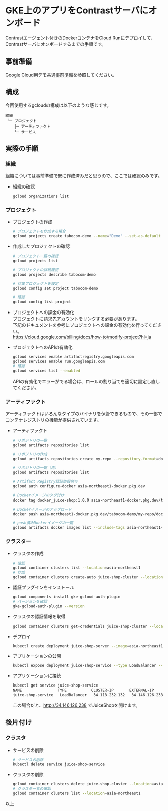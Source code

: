 # GKE上のアプリをContrastサーバにオンボード
Contrastエージェント付きのDockerコンテナをCloud Runにデプロイして、Contrastサーバにオンボードするまでの手順です。

## 事前準備
Google Cloud用デモ共通[事前準備](../README.md#事前準備)を参照してください。

## 構成
今回使用するgcloudの構成は以下のような感じです。
  ```
  組織
   └─ プロジェクト
      ├─ アーティファクト
      └─ サービス
  ```

## 実際の手順
### 組織
組織については事前準備で既に作成済みだと思うので、ここでは確認のみです。
- 組織の確認
  ```bash
  gcloud organizations list
  ```
### プロジェクト
- プロジェクトの作成
  ```bash
  # プロジェクトを作成する場合
  gcloud projects create tabocom-demo --name="Demo" --set-as-default
  ```
- 作成したプロジェクトの確認
  ```bash
  # プロジェクト一覧の確認
  gcloud projects list

  # プロジェクトの詳細確認
  gcloud projects describe tabocom-demo
  
  # 作業プロジェクトを設定
  gcloud config set project tabocom-demo
  
  # 確認
  gcloud config list project
  ```
- プロジェクトへの課金の有効化  
  プロジェクトに請求先アカウントをリンクする必要があります。  
  下記のドキュメントを参考にプロジェクトへの課金の有効化を行ってください。  
  https://cloud.google.com/billing/docs/how-to/modify-project?hl=ja  

- プロジェクトへのAPIの有効化
  ```bash
  gcloud services enable artifactregistry.googleapis.com
  gcloud services enable run.googleapis.com
  # 確認
  gcloud services list --enabled
  ```
  APIの有効化でエラーがでる場合は、ロールの割り当てを適切に設定し直してください。

### アーティファクト
アーティファクトはいろんなタイプのバイナリを保管できるもので、その一部でコンテナレジストリの機能が提供されています。
- アーティファクト
  ```bash
  # リポジトリの一覧
  gcloud artifacts repositories list
  
  # リポジトリの作成
  gcloud artifacts repositories create my-repo --repository-format=docker --location=asia-northeast1
  
  # リポジトリの一覧（再）
  gcloud artifacts repositories list
  
  # Artifact Registry認証情報付与
  gcloud auth configure-docker asia-northeast1-docker.pkg.dev
  
  # Dockerイメージのタグ付け
  docker tag docker_juice-shop:1.0.0 asia-northeast1-docker.pkg.dev/tabocom-demo/my-repo/docker_juice-shop:1.0.0
  
  # Dockerイメージのアップロード
  docker push asia-northeast1-docker.pkg.dev/tabocom-demo/my-repo/docker_juice-shop:1.0.0
  
  # push済みDockerイメージの一覧
  gcloud artifacts docker images list --include-tags asia-northeast1-docker.pkg.dev/tabocom-demo/my-repo
  ```

### クラスター
- クラスタの作成
  ```bash
  # 確認
  gcloud container clusters list --location=asia-northeast1
  # 作成
  gcloud container clusters create-auto juice-shop-cluster --location=asia-northeast1
  ```
- 認証プラグインをインストール
  ```bash
  gcloud components install gke-gcloud-auth-plugin
  # バージョンを確認
  gke-gcloud-auth-plugin --version
  ```
- クラスタの認証情報を取得
  ```bash
  gcloud container clusters get-credentials juice-shop-cluster --location=asia-northeast1
  ```
- デプロイ
  ```bash
  kubectl create deployment juice-shop-server --image=asia-northeast1-docker.pkg.dev/tabocom-demo/my-repo/docker_juice-shop:1.0.0
  ```
- アプリケーションの公開
  ```bash
  kubectl expose deployment juice-shop-service --type LoadBalancer --port 80 --target-port 3000
  ```
- アプリケーションに接続
  ```bash
  kubectl get service juice-shop-service
  NAME                TYPE           CLUSTER-IP       EXTERNAL-IP      PORT(S)        AGE
  juice-shop-service   LoadBalancer   34.118.232.132   34.146.126.238   80:32545/TCP   60s
  ```
  この場合だと、http://34.146.126.238 でJuiceShopを開けます。

## 後片付け
### クラスタ
- サービスの削除
  ```bash
  # サービスの削除
  kubectl delete service juice-shop-service
  ```
- クラスタの削除
  ```bash
  gcloud container clusters delete juice-shop-cluster --location=asia-northeast1
  # クラスタ一覧の確認
  gcloud container clusters list --location=asia-northeast1
  ```

以上

